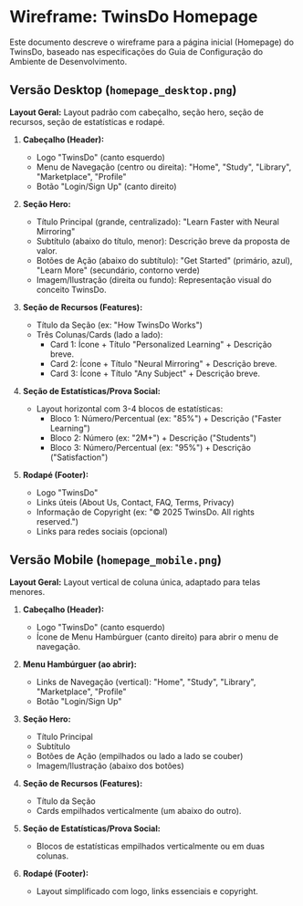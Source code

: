 # Wireframe: TwinsDo Homepage

Este documento descreve o wireframe para a página inicial (Homepage) do TwinsDo, baseado nas especificações do Guia de Configuração do Ambiente de Desenvolvimento.

## Versão Desktop (`homepage_desktop.png`)

**Layout Geral:** Layout padrão com cabeçalho, seção hero, seção de recursos, seção de estatísticas e rodapé.

1.  **Cabeçalho (Header):**
    *   Logo "TwinsDo" (canto esquerdo)
    *   Menu de Navegação (centro ou direita): "Home", "Study", "Library", "Marketplace", "Profile"
    *   Botão "Login/Sign Up" (canto direito)

2.  **Seção Hero:**
    *   Título Principal (grande, centralizado): "Learn Faster with Neural Mirroring"
    *   Subtítulo (abaixo do título, menor): Descrição breve da proposta de valor.
    *   Botões de Ação (abaixo do subtítulo): "Get Started" (primário, azul), "Learn More" (secundário, contorno verde)
    *   Imagem/Ilustração (direita ou fundo): Representação visual do conceito TwinsDo.

3.  **Seção de Recursos (Features):**
    *   Título da Seção (ex: "How TwinsDo Works")
    *   Três Colunas/Cards (lado a lado):
        *   Card 1: Ícone + Título "Personalized Learning" + Descrição breve.
        *   Card 2: Ícone + Título "Neural Mirroring" + Descrição breve.
        *   Card 3: Ícone + Título "Any Subject" + Descrição breve.

4.  **Seção de Estatísticas/Prova Social:**
    *   Layout horizontal com 3-4 blocos de estatísticas:
        *   Bloco 1: Número/Percentual (ex: "85%") + Descrição ("Faster Learning")
        *   Bloco 2: Número (ex: "2M+") + Descrição ("Students")
        *   Bloco 3: Número/Percentual (ex: "95%") + Descrição ("Satisfaction")

5.  **Rodapé (Footer):**
    *   Logo "TwinsDo"
    *   Links úteis (About Us, Contact, FAQ, Terms, Privacy)
    *   Informação de Copyright (ex: "© 2025 TwinsDo. All rights reserved.")
    *   Links para redes sociais (opcional)

## Versão Mobile (`homepage_mobile.png`)

**Layout Geral:** Layout vertical de coluna única, adaptado para telas menores.

1.  **Cabeçalho (Header):**
    *   Logo "TwinsDo" (canto esquerdo)
    *   Ícone de Menu Hambúrguer (canto direito) para abrir o menu de navegação.

2.  **Menu Hambúrguer (ao abrir):**
    *   Links de Navegação (vertical): "Home", "Study", "Library", "Marketplace", "Profile"
    *   Botão "Login/Sign Up"

3.  **Seção Hero:**
    *   Título Principal
    *   Subtítulo
    *   Botões de Ação (empilhados ou lado a lado se couber)
    *   Imagem/Ilustração (abaixo dos botões)

4.  **Seção de Recursos (Features):**
    *   Título da Seção
    *   Cards empilhados verticalmente (um abaixo do outro).

5.  **Seção de Estatísticas/Prova Social:**
    *   Blocos de estatísticas empilhados verticalmente ou em duas colunas.

6.  **Rodapé (Footer):**
    *   Layout simplificado com logo, links essenciais e copyright.

